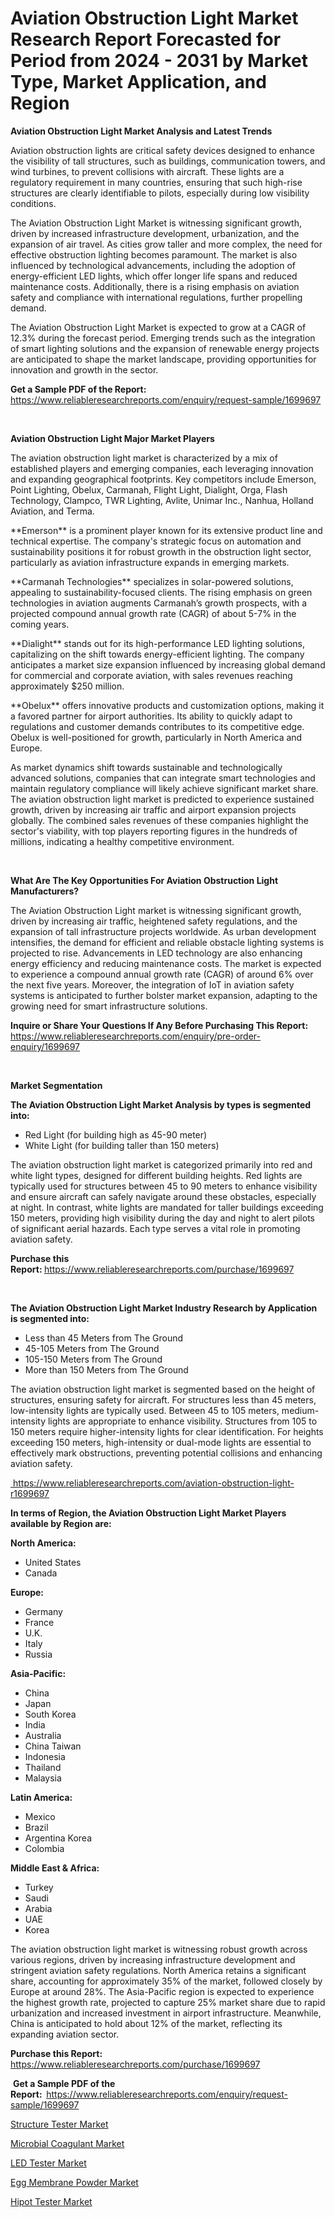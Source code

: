 <p><h1>Aviation Obstruction Light Market Research Report Forecasted for Period from 2024 -  2031 by Market Type, Market Application, and Region</h1></p><p><strong>Aviation Obstruction Light Market Analysis and Latest Trends</strong></p>
<p><p>Aviation obstruction lights are critical safety devices designed to enhance the visibility of tall structures, such as buildings, communication towers, and wind turbines, to prevent collisions with aircraft. These lights are a regulatory requirement in many countries, ensuring that such high-rise structures are clearly identifiable to pilots, especially during low visibility conditions.</p><p>The Aviation Obstruction Light Market is witnessing significant growth, driven by increased infrastructure development, urbanization, and the expansion of air travel. As cities grow taller and more complex, the need for effective obstruction lighting becomes paramount. The market is also influenced by technological advancements, including the adoption of energy-efficient LED lights, which offer longer life spans and reduced maintenance costs. Additionally, there is a rising emphasis on aviation safety and compliance with international regulations, further propelling demand.</p><p>The Aviation Obstruction Light Market is expected to grow at a CAGR of 12.3% during the forecast period. Emerging trends such as the integration of smart lighting solutions and the expansion of renewable energy projects are anticipated to shape the market landscape, providing opportunities for innovation and growth in the sector.</p></p>
<p><strong>Get a Sample PDF of the Report:&nbsp;</strong> <a href="https://www.reliableresearchreports.com/enquiry/request-sample/1699697?utm_campaign=1470&utm_medium=2&utm_source=Github&utm_content=ia&utm_term=20102024&utm_id=aviation-obstruction-light">https://www.reliableresearchreports.com/enquiry/request-sample/1699697</a></p>
<p>&nbsp;</p>
<p><strong>Aviation Obstruction Light Major Market Players</strong></p>
<p><p>The aviation obstruction light market is characterized by a mix of established players and emerging companies, each leveraging innovation and expanding geographical footprints. Key competitors include Emerson, Point Lighting, Obelux, Carmanah, Flight Light, Dialight, Orga, Flash Technology, Clampco, TWR Lighting, Avlite, Unimar Inc., Nanhua, Holland Aviation, and Terma.</p><p>**Emerson** is a prominent player known for its extensive product line and technical expertise. The company's strategic focus on automation and sustainability positions it for robust growth in the obstruction light sector, particularly as aviation infrastructure expands in emerging markets.</p><p>**Carmanah Technologies** specializes in solar-powered solutions, appealing to sustainability-focused clients. The rising emphasis on green technologies in aviation augments Carmanah’s growth prospects, with a projected compound annual growth rate (CAGR) of about 5-7% in the coming years.</p><p>**Dialight** stands out for its high-performance LED lighting solutions, capitalizing on the shift towards energy-efficient lighting. The company anticipates a market size expansion influenced by increasing global demand for commercial and corporate aviation, with sales revenues reaching approximately $250 million.</p><p>**Obelux** offers innovative products and customization options, making it a favored partner for airport authorities. Its ability to quickly adapt to regulations and customer demands contributes to its competitive edge. Obelux is well-positioned for growth, particularly in North America and Europe.</p><p>As market dynamics shift towards sustainable and technologically advanced solutions, companies that can integrate smart technologies and maintain regulatory compliance will likely achieve significant market share. The aviation obstruction light market is predicted to experience sustained growth, driven by increasing air traffic and airport expansion projects globally. The combined sales revenues of these companies highlight the sector's viability, with top players reporting figures in the hundreds of millions, indicating a healthy competitive environment.</p></p>
<p>&nbsp;</p>
<p><strong>What Are The Key Opportunities For Aviation Obstruction Light Manufacturers?</strong></p>
<p><p>The Aviation Obstruction Light market is witnessing significant growth, driven by increasing air traffic, heightened safety regulations, and the expansion of tall infrastructure projects worldwide. As urban development intensifies, the demand for efficient and reliable obstacle lighting systems is projected to rise. Advancements in LED technology are also enhancing energy efficiency and reducing maintenance costs. The market is expected to experience a compound annual growth rate (CAGR) of around 6% over the next five years. Moreover, the integration of IoT in aviation safety systems is anticipated to further bolster market expansion, adapting to the growing need for smart infrastructure solutions.</p></p>
<p><strong>Inquire or Share Your Questions If Any Before Purchasing This Report:</strong> <a href="https://www.reliableresearchreports.com/enquiry/pre-order-enquiry/1699697?utm_campaign=1470&utm_medium=2&utm_source=Github&utm_content=ia&utm_term=20102024&utm_id=aviation-obstruction-light">https://www.reliableresearchreports.com/enquiry/pre-order-enquiry/1699697</a></p>
<p>&nbsp;</p>
<p><strong>Market Segmentation</strong></p>
<p><strong>The Aviation Obstruction Light Market Analysis by types is segmented into:</strong></p>
<p><ul><li>Red Light (for building high as 45-90 meter)</li><li>White Light (for building taller than 150 meters)</li></ul></p>
<p><p>The aviation obstruction light market is categorized primarily into red and white light types, designed for different building heights. Red lights are typically used for structures between 45 to 90 meters to enhance visibility and ensure aircraft can safely navigate around these obstacles, especially at night. In contrast, white lights are mandated for taller buildings exceeding 150 meters, providing high visibility during the day and night to alert pilots of significant aerial hazards. Each type serves a vital role in promoting aviation safety.</p></p>
<p><strong>Purchase this Report:&nbsp;</strong><a href="https://www.reliableresearchreports.com/purchase/1699697?utm_campaign=1470&utm_medium=2&utm_source=Github&utm_content=ia&utm_term=20102024&utm_id=aviation-obstruction-light">https://www.reliableresearchreports.com/purchase/1699697</a></p>
<p>&nbsp;</p>
<p><strong>The Aviation Obstruction Light Market Industry Research by Application is segmented into:</strong></p>
<p><ul><li>Less than 45 Meters from The Ground</li><li>45-105 Meters from The Ground</li><li>105-150 Meters from The Ground</li><li>More than 150 Meters from The Ground</li></ul></p>
<p><p>The aviation obstruction light market is segmented based on the height of structures, ensuring safety for aircraft. For structures less than 45 meters, low-intensity lights are typically used. Between 45 to 105 meters, medium-intensity lights are appropriate to enhance visibility. Structures from 105 to 150 meters require higher-intensity lights for clear identification. For heights exceeding 150 meters, high-intensity or dual-mode lights are essential to effectively mark obstructions, preventing potential collisions and enhancing aviation safety.</p></p>
<p><a href="https://www.reliableresearchreports.com/aviation-obstruction-light-r1699697?utm_campaign=1470&utm_medium=2&utm_source=Github&utm_content=ia&utm_term=20102024&utm_id=aviation-obstruction-light">&nbsp;https://www.reliableresearchreports.com/aviation-obstruction-light-r1699697</a></p>
<p><strong>In terms of Region, the Aviation Obstruction Light Market Players available by Region are:</strong></p>
<p>
    <p> <strong> North America: </strong>
        <ul>
            <li>United States</li>
            <li>Canada</li>
        </ul>
        </p> 
    <p> <strong> Europe: </strong>
        <ul>
            <li>Germany</li>
            <li>France</li>
            <li>U.K.</li>
            <li>Italy</li>
            <li>Russia</li>
        </ul>
        </p> 
    <p> <strong> Asia-Pacific: </strong>
        <ul>
            <li>China</li>
            <li>Japan</li>
            <li>South Korea</li>
            <li>India</li>
            <li>Australia</li>
            <li>China Taiwan</li>
            <li>Indonesia</li>
            <li>Thailand</li>
            <li>Malaysia</li>
        </ul>
        </p> 
    <p> <strong> Latin America: </strong>
        <ul>
            <li>Mexico</li>
            <li>Brazil</li>
            <li>Argentina Korea</li>
            <li>Colombia</li>
        </ul>
        </p> 
    <p> <strong> Middle East & Africa: </strong>
        <ul>
            <li>Turkey</li>
            <li>Saudi</li>
            <li>Arabia</li>
            <li>UAE</li>
            <li>Korea</li>
        </ul>
    </p>
    </p>
<p><p>The aviation obstruction light market is witnessing robust growth across various regions, driven by increasing infrastructure development and stringent aviation safety regulations. North America retains a significant share, accounting for approximately 35% of the market, followed closely by Europe at around 28%. The Asia-Pacific region is expected to experience the highest growth rate, projected to capture 25% market share due to rapid urbanization and increased investment in airport infrastructure. Meanwhile, China is anticipated to hold about 12% of the market, reflecting its expanding aviation sector.</p></p>
<p><strong>Purchase this Report: </strong><a href="https://www.reliableresearchreports.com/purchase/1699697?utm_campaign=1470&utm_medium=2&utm_source=Github&utm_content=ia&utm_term=20102024&utm_id=aviation-obstruction-light">https://www.reliableresearchreports.com/purchase/1699697</a></p>
<p>&nbsp;<strong>Get a Sample PDF of the Report:&nbsp;&nbsp;</strong><a href="https://www.reliableresearchreports.com/enquiry/request-sample/1699697?utm_campaign=1470&utm_medium=2&utm_source=Github&utm_content=ia&utm_term=20102024&utm_id=aviation-obstruction-light">https://www.reliableresearchreports.com/enquiry/request-sample/1699697</a></p>
<p><strong></strong></p>
<p><p><a href="https://www.linkedin.com/pulse/structure-tester-industry-analysis-report-market-size-share-competitive-jcgie?utm_campaign=1470&utm_medium=2&utm_source=Github&utm_content=ia&utm_term=20102024&utm_id=aviation-obstruction-light">Structure Tester Market</a></p><p><a href="https://www.linkedin.com/pulse/microbial-coagulant-market-evolution-key-trends-regional-74l0e?utm_campaign=1470&utm_medium=2&utm_source=Github&utm_content=ia&utm_term=20102024&utm_id=aviation-obstruction-light">Microbial Coagulant Market</a></p><p><a href="https://www.linkedin.com/pulse/led-tester-market-size-share-analysis-growth-trends-forecasts-of5we?utm_campaign=1470&utm_medium=2&utm_source=Github&utm_content=ia&utm_term=20102024&utm_id=aviation-obstruction-light">LED Tester Market</a></p><p><a href="https://www.linkedin.com/pulse/emerging-egg-membrane-powder-market-opportunities-analysis-qpphe?utm_campaign=1470&utm_medium=2&utm_source=Github&utm_content=ia&utm_term=20102024&utm_id=aviation-obstruction-light">Egg Membrane Powder Market</a></p><p><a href="https://www.linkedin.com/pulse/hipot-tester-market-global-insights-regional-analysis-2024--vvlae?utm_campaign=1470&utm_medium=2&utm_source=Github&utm_content=ia&utm_term=20102024&utm_id=aviation-obstruction-light">Hipot Tester Market</a></p></p>